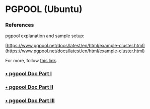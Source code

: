 # PGPOOL (Ubuntu)

### References

pgpool explanation and sample setup:

[https://www.pgpool.net/docs/latest/en/html/example-cluster.html](https://www.pgpool.net/docs/latest/en/html/example-cluster.html)

For more, follow [this link](./pgpool%20references.md).



### [•  pgpool Doc Part I ](./Part%20I.md)



### [•  pgpool Doc Part II ](./Part%20II.md)



### [•  pgpool Doc Part III ](./Part%20III.md)

